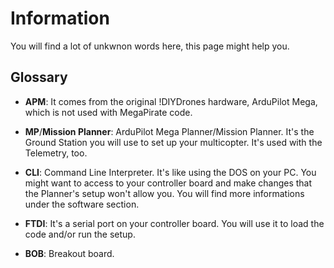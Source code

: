 # Information #

You will find a lot of unkwnon words here, this page might help you.


## Glossary ##

  * **APM**: It comes from the original !DIYDrones hardware, ArduPilot Mega, which is not used with MegaPirate code.

  * **MP**/**Mission Planner**: ArduPilot Mega Planner/Mission Planner. It's the Ground Station you will use to set up your multicopter. It's used with the Telemetry, too.

  * **CLI**: Command Line Interpreter. It's like using the DOS on your PC. You might want to access to your controller board and make changes that the Planner's setup won't allow you. You will find more informations under the software section.

  * **FTDI**: It's a serial port on your controller board. You will use it to load the code and/or run the setup.

  * **BOB**: Breakout board.